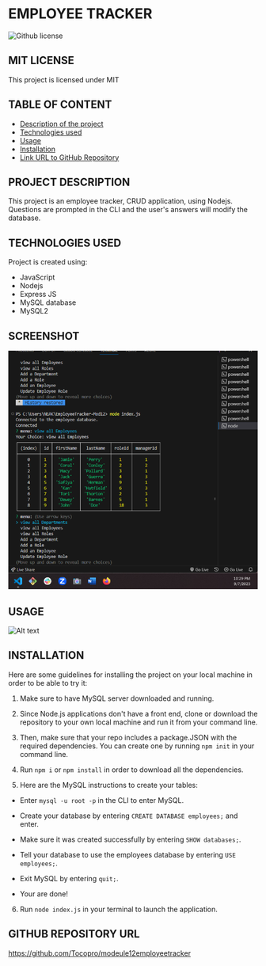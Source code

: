 # EMPLOYEE TRACKER
![Github license](http://img.shields.io/badge/license-MIT-blue.svg)

## MIT LICENSE
This project is licensed under MIT

## TABLE OF CONTENT
* [Description of the project](#description-of-the-project)
* [Technologies used](#technologies-used)
* [Usage](#usage)
* [Installation](#installation)
* [Link URL to GitHub Repository](#link-URL-to-GitHub-repository)

## PROJECT DESCRIPTION
This project is an employee tracker, CRUD application, using Nodejs. Questions are prompted in the CLI and the user's answers will modify the database.

## TECHNOLOGIES USED
Project is created using:
* JavaScript
* Nodejs
* Express JS
* MySQL database
* MySQL2

## SCREENSHOT

![Alt text](module12_employeeTracker.png)

## USAGE

![Alt text](<Module 12 Employee Tracker.gif>)




## INSTALLATION
Here are some guidelines for installing the project on your local machine in order to be able to try it: 

1. Make sure to have MySQL server downloaded and running.

2. Since Node.js applications don't have a front end, clone or download the repository to your own local machine and run it from your command line.

3. Then, make sure that your repo includes a package.JSON with the required dependencies. You can create one by running ```npm init``` in your command line.

4. Run ```npm i``` or ```npm install``` in order to download all the dependencies.

5. Here are the MySQL instructions to create your tables:

- Enter ```mysql -u root -p``` in the CLI to enter MySQL.
 
- Create your database by entering ```CREATE DATABASE employees;``` and enter.
- Make sure it was created successfully by entering ```SHOW databases;```.
- Tell your database to use the employees database by entering ```USE employees;```.
- Exit MySQL by entering ```quit;```.
- Your are done!

6. Run ```node index.js```  in your terminal to launch the application.



## GITHUB REPOSITORY URL

https://github.com/Tocopro/modeule12employeetracker
